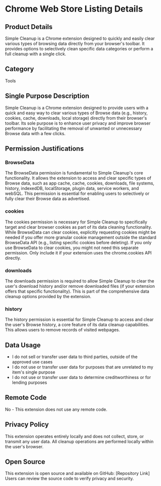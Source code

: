 # Chrome Web Store Listing Details

## Product Details

Simple Cleanup is a Chrome extension designed to quickly and easily clear various types of browsing data directly from your browser's toolbar. It provides options to selectively clean specific data categories or perform a full cleanup with a single click.

## Category

Tools

## Single Purpose Description

Simple Cleanup is a Chrome extension designed to provide users with a quick and easy way to clear various types of Browse data (e.g., history, cookies, cache, downloads, local storage) directly from their browser's toolbar. Its sole purpose is to enhance user privacy and improve browser performance by facilitating the removal of unwanted or unnecessary Browse data with a few clicks.

## Permission Justifications

### BrowseData

The BrowseData permission is fundamental to Simple Cleanup's core functionality. It allows the extension to access and clear specific types of Browse data, such as app cache, cache, cookies, downloads, file systems, history, indexedDB, localStorage, plugin data, service workers, and webSQL. This permission is essential for enabling users to selectively or fully clear their Browse data as advertised.

### cookies

The cookies permission is necessary for Simple Cleanup to specifically target and clear browser cookies as part of its data cleaning functionality. While BrowseData can clear cookies, explicitly requesting cookies might be needed if you offer more granular cookie management outside the standard BrowseData API (e.g., listing specific cookies before deleting). If you only use BrowseData to clear cookies, you might not need this separate permission. Only include it if your extension uses the chrome.cookies API directly.

### downloads

The downloads permission is required to allow Simple Cleanup to clear the user's download history and/or remove downloaded files (if your extension offers that specific functionality). This is part of the comprehensive data cleanup options provided by the extension.

### history

The history permission is essential for Simple Cleanup to access and clear the user's Browse history, a core feature of its data cleanup capabilities. This allows users to remove records of visited webpages.

## Data Usage

- I do not sell or transfer user data to third parties, outside of the approved use cases
- I do not use or transfer user data for purposes that are unrelated to my item's single purpose
- I do not use or transfer user data to determine creditworthiness or for lending purposes

## Remote Code

No - This extension does not use any remote code.

## Privacy Policy

This extension operates entirely locally and does not collect, store, or transmit any user data. All cleanup operations are performed locally within the user's browser.

## Open Source

This extension is open source and available on GitHub: [Repository Link]
Users can review the source code to verify privacy and security.
